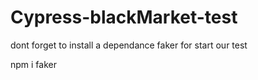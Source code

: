 # Cypress-blackMarket-test

dont forget to install a dependance faker for start our test

npm i faker
